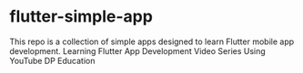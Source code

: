 # flutter-simple-app
 This repo is a collection of simple apps designed to learn Flutter mobile app development. Learning Flutter App Development Video Series Using YouTube DP Education
